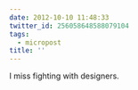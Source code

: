 ```yaml
---
date: 2012-10-10 11:48:33
twitter_id: 256058648588079104
tags:
  - micropost
title: ''
---
```


I miss fighting with designers.
